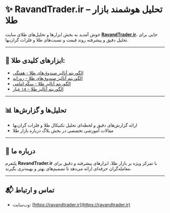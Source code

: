 # ✨ RavandTrader.ir – تحلیل هوشمند بازار طلا

خوش آمدید به بخش ابزارها و تحلیل‌های طلای سایت **[RavandTrader.ir](https://ravandtrader.ir)**، جایی برای تحلیل دقیق و پیشرفته روند قیمت و نسبت‌های طلا و فلزات گران‌بها.

---

## 🔧 ابزارهای کلیدی طلا:

- [الگوریتم آنالیز صندوق‌های طلا - هفتگی](https://ravandtrader.ir/الگوریتم-آنالیز-صندوقهای-طلا/weekly)
- [الگوریتم آنالیز صندوق‌های طلا - روزانه](https://ravandtrader.ir/الگوریتم-آنالیز-صندوقهای-طلا/daily/trend)
- [الگوریتم آنالیز طلا - سکّه امامی](https://ravandtrader.ir/الگوریتم-آنالیز-طلا-سکه-امامی/)
- [الگوریتم آنالیز طلا - ۱۸ عیار](https://ravandtrader.ir/الگوریتم-آنالیز-طلا-18عیار/)


---

## 📊 تحلیل‌ها و گزارش‌ها

- ارائه گزارش‌های دقیق و لحظه‌ای تحلیل تکنیکال طلا و فلزات گران‌بها  
- مقالات آموزشی تخصصی در بخش بلاگ درباره بازار طلا

---

## 📌 درباره ما
پلتفرم **RavandTrader.ir** با تمرکز ویژه بر بازار طلا، ابزارهای پیشرفته و دقیق برای معامله‌گران حرفه‌ای ارائه می‌دهد تا تصمیم‌های بهتر و بهینه‌تری بگیرند.

---

## 📬 تماس و ارتباط  
- وب‌سایت: [https://ravandtrader.ir](https://ravandtrader.ir)  

